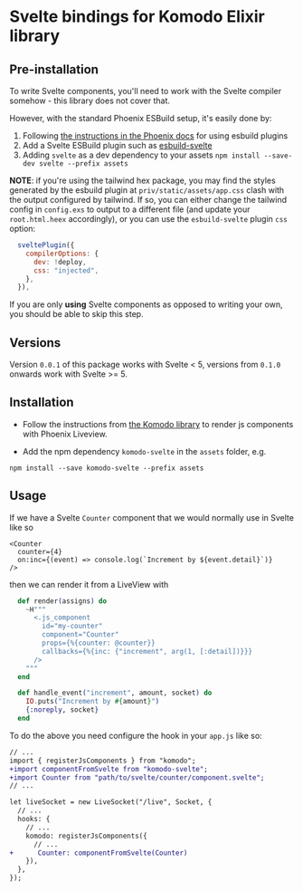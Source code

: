 # Svelte bindings for Komodo Elixir library

## Pre-installation

To write Svelte components, you'll need to work with the Svelte compiler somehow - this library does not cover that.

However, with the standard Phoenix ESBuild setup, it's easily done by:

1. Following [the instructions in the Phoenix docs](https://hexdocs.pm/phoenix/asset_management.html#esbuild-plugins) for using esbuild plugins
2. Add a Svelte ESBuild plugin such as [esbuild-svelte](https://www.npmjs.com/package/esbuild-svelte)
3. Adding `svelte` as a dev dependency to your assets `npm install --save-dev svelte --prefix assets`

**NOTE**: if you're using the tailwind hex package, you may find the styles generated by the esbuild plugin at `priv/static/assets/app.css` clash with the output configured by tailwind.
If so, you can either change the tailwind config in `config.exs` to output to a different file (and update your `root.html.heex` accordingly), or you can use the `esbuild-svelte` plugin `css` option:

```js
  sveltePlugin({
    compilerOptions: {
      dev: !deploy,
      css: "injected",
    },
  }),
```

If you are only **using** Svelte components as opposed to writing your own, you should be able to skip this step.

## Versions

Version `0.0.1` of this package works with Svelte < 5, versions from `0.1.0` onwards work with Svelte >= 5.

## Installation

- Follow the instructions from [the Komodo library](https://github.com/hungry-egg/komodo) to render js components with Phoenix Liveview.

- Add the npm dependency `komodo-svelte` in the `assets` folder, e.g.

```
npm install --save komodo-svelte --prefix assets
```

## Usage

If we have a Svelte `Counter` component that we would normally use in Svelte like so

```svelte
<Counter
  counter={4}
  on:inc={(event) => console.log(`Increment by ${event.detail}`)}
/>
```

then we can render it from a LiveView with

```elixir
  def render(assigns) do
    ~H"""
      <.js_component
        id="my-counter"
        component="Counter"
        props={%{counter: @counter}}
        callbacks={%{inc: {"increment", arg(1, [:detail])}}}
      />
    """
  end

  def handle_event("increment", amount, socket) do
    IO.puts("Increment by #{amount}")
    {:noreply, socket}
  end
```

To do the above you need configure the hook in your `app.js` like so:

```diff
// ...
import { registerJsComponents } from "komodo";
+import componentFromSvelte from "komodo-svelte";
+import Counter from "path/to/svelte/counter/component.svelte";
// ...

let liveSocket = new LiveSocket("/live", Socket, {
  // ...
  hooks: {
    // ...
    komodo: registerJsComponents({
      // ...
+      Counter: componentFromSvelte(Counter)
    }),
  },
});
```
